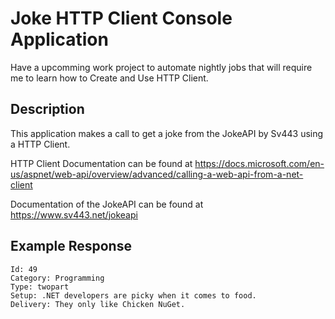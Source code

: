# Joke HTTP Client Console Application

Have a upcomming work project to automate nightly jobs that will require me to learn how to Create and Use HTTP Client.

## Description

This application makes a call to get a joke from the JokeAPI by Sv443 using a HTTP Client.

HTTP Client Documentation can be found at https://docs.microsoft.com/en-us/aspnet/web-api/overview/advanced/calling-a-web-api-from-a-net-client

Documentation of the JokeAPI can be found at https://www.sv443.net/jokeapi

## Example Response 
```
Id: 49
Category: Programming
Type: twopart
Setup: .NET developers are picky when it comes to food.
Delivery: They only like Chicken NuGet.
```